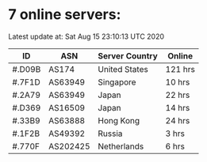 # 7 online servers:

Latest update at: Sat Aug 15 23:10:13 UTC 2020

| ID | ASN | Server Country | Online |
| -- | --- | -------------- | ------ |
| #.D09B | AS174 | United States | 121 hrs |
| #.7F1D | AS63949 | Singapore | 10 hrs |
| #.2A79 | AS63949 | Japan | 22 hrs |
| #.D369 | AS16509 | Japan | 14 hrs |
| #.33B9 | AS63888 | Hong Kong | 24 hrs |
| #.1F2B | AS49392 | Russia | 3 hrs |
| #.770F | AS202425 | Netherlands | 6 hrs |

